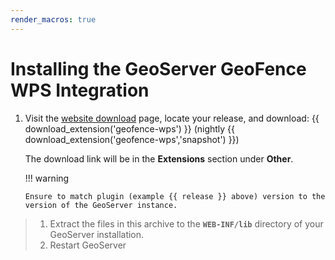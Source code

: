 ```yaml
---
render_macros: true
---
```


# Installing the GeoServer GeoFence WPS Integration

1.  Visit the [website download](https://geoserver.org/download) page, locate your release, and download: {{ download_extension('geofence-wps') }} (nightly {{ download_extension('geofence-wps','snapshot') }})

    The download link will be in the **Extensions** section under **Other**.

    !!! warning

        Ensure to match plugin (example {{ release }} above) version to the version of the GeoServer instance.

> 1.  Extract the files in this archive to the **`WEB-INF/lib`** directory of your GeoServer installation.
> 2.  Restart GeoServer
